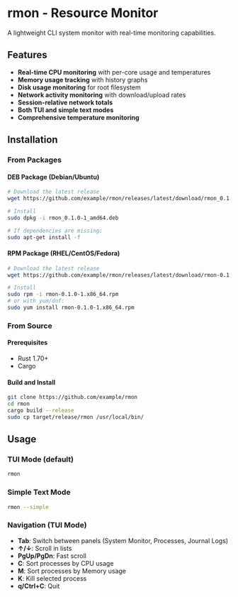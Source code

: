 # rmon - Resource Monitor

A lightweight CLI system monitor with real-time monitoring capabilities.

## Features

- **Real-time CPU monitoring** with per-core usage and temperatures
- **Memory usage tracking** with history graphs
- **Disk usage monitoring** for root filesystem
- **Network activity monitoring** with download/upload rates
- **Session-relative network totals**
- **Both TUI and simple text modes**
- **Comprehensive temperature monitoring**

## Installation

### From Packages

#### DEB Package (Debian/Ubuntu)
```bash
# Download the latest release
wget https://github.com/example/rmon/releases/latest/download/rmon_0.1.0-1_amd64.deb

# Install
sudo dpkg -i rmon_0.1.0-1_amd64.deb

# If dependencies are missing:
sudo apt-get install -f
```

#### RPM Package (RHEL/CentOS/Fedora)
```bash
# Download the latest release
wget https://github.com/example/rmon/releases/latest/download/rmon-0.1.0-1.x86_64.rpm

# Install
sudo rpm -i rmon-0.1.0-1.x86_64.rpm
# or with yum/dnf:
sudo yum install rmon-0.1.0-1.x86_64.rpm
```

### From Source

#### Prerequisites
- Rust 1.70+ 
- Cargo

#### Build and Install
```bash
git clone https://github.com/example/rmon
cd rmon
cargo build --release
sudo cp target/release/rmon /usr/local/bin/
```

## Usage

### TUI Mode (default)
```bash
rmon
```

### Simple Text Mode
```bash
rmon --simple
```

### Navigation (TUI Mode)
- **Tab**: Switch between panels (System Monitor, Processes, Journal Logs)
- **↑/↓**: Scroll in lists
- **PgUp/PgDn**: Fast scroll
- **C**: Sort processes by CPU usage
- **M**: Sort processes by Memory usage
- **K**: Kill selected process
- **q/Ctrl+C**: Quit

````
